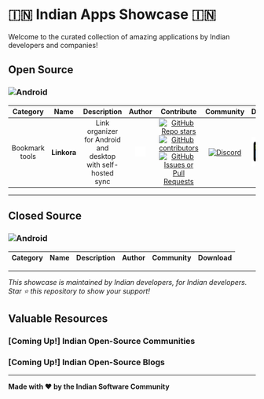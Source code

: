 # 🇮🇳 Indian Apps Showcase 🇮🇳

Welcome to the curated collection of amazing applications by Indian developers and companies!

## Open Source
### ![Android](https://img.shields.io/badge/Android-3DDC84?style=for-the-badge&logo=android&logoColor=white)

| Category | Name | Description | Author | Contribute | Community | Download |
|:--------:|:----:|:-----------:|:------:|:----------:|:---------:|:--------:|
| Bookmark tools | **Linkora** | Link organizer for Android and desktop with self-hosted sync | [<img src="assets/images/linkedin.png" alt="LinkedIn" height="20" />](https://in.linkedin.com/in/sakethpathike) | [![GitHub Repo stars](https://img.shields.io/github/stars/LinkoraApp/Linkora?style=plastic&logo=github&logoColor=181717&labelColor=white) ![GitHub contributors](https://img.shields.io/github/contributors/LinkoraApp/Linkora?style=plastic&logo=github&logoColor=181717&labelColor=white) ![GitHub Issues or Pull Requests](https://img.shields.io/github/issues/LinkoraApp/Linkora?style=plastic&logo=github&logoColor=181717&labelColor=white)](https://github.com/LinkoraApp/Linkora) | [![Discord](https://img.shields.io/discord/1214971383352664104?style=plastic&logo=discord&logoColor=5865F2&labelColor=white)](https://discord.gg/ZDBXNtv8MD) | [<img src="assets/images/get-it-on-fdroid.png" alt="Get it on F-Droid" height="60">](https://f-droid.org/en/packages/com.sakethh.linkora/) |

---

## Closed Source

### ![Android](https://img.shields.io/badge/Android-3DDC84?style=for-the-badge&logo=android&logoColor=white)
| Category | Name | Description | Author | Community | Download |
|:--------:|:----:|:-----------:|:------:|:---------:|:--------:|

---

*This showcase is maintained by Indian developers, for Indian developers. Star ⭐ this repository to show your support!*

## Valuable Resources
### [Coming Up!] Indian Open-Source Communities
### [Coming Up!] Indian Open-Source Blogs

---

**Made with ❤️ by the Indian Software Community**
